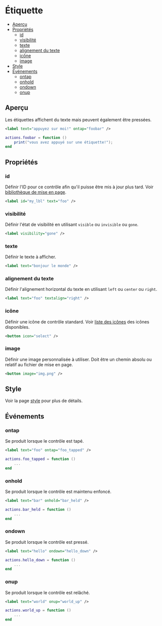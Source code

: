 ﻿# Étiquette
* [Aperçu](#aperçu)
* [Propriétés](#propriétés)
	* [id](#id)
	* [visibilité](#visibilité)
	* [texte](#texte)
	* [alignement du texte](#alignement-du-texte)
	* [icône](#icône)
	* [image](#image)
* [Style](#style)
* [Événements](#événements)
	* [ontap](#ontap)
	* [onhold](#onhold)
	* [ondown](#ondown)
	* [onup](#onup)



## Aperçu
Les étiquettes affichent du texte mais peuvent également être pressées.

````xml
<label text="appuyez sur moi!" ontap="foobar" />
````

````lua
actions.foobar = function ()
    print("vous avez appuyé sur une étiquette!");
end
````



## Propriétés



### id
Définir l'ID pour ce contrôle afin qu'il puisse être mis à jour plus tard. Voir [bibliothèque de mise en page](../libs/layout.md#mise-à-jour).

````xml
<label id="my_lbl" text="foo" />
````



### visibilité
Définir l'état de visibilité en utilisant ``visible`` ou ``invisible`` ou ``gone``.

````xml
<label visibility="gone" />
````



### texte
Définir le texte à afficher.

````xml
<label text="bonjour le monde" />
````



### alignement du texte
Définir l'alignement horizontal du texte en utilisant ``left`` ou ``center`` ou ``right``.

````xml
<label text="foo" textalign="right" />
````


### icône
Définir une icône de contrôle standard. Voir [liste des icônes](../res/icons.md) des icônes disponibles.

````xml
<button icon="select" />
````



### image
Définir une image personnalisée à utiliser. Doit être un chemin absolu ou relatif au fichier de mise en page.

````xml
<button image="img.png" />
````



## Style
Voir la page [style](../concepts/styling.md) pour plus de détails.



## Événements



### ontap
Se produit lorsque le contrôle est tapé.

````xml
<label text="foo" ontap="foo_tapped" />
````

````lua
actions.foo_tapped = function ()
    ...
end
````



### onhold
Se produit lorsque le contrôle est maintenu enfoncé.

````xml
<label text="bar" onhold="bar_held" />
````

````lua
actions.bar_held = function ()
    ...
end
````



### ondown
Se produit lorsque le contrôle est pressé.

````xml
<label text="hello" ondown="hello_down" />
````

````lua
actions.hello_down = function ()
    ...
end
````



### onup
Se produit lorsque le contrôle est relâché.

````xml
<label text="world" onup="world_up" />
````

````lua
actions.world_up = function ()
    ...
end
````


